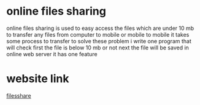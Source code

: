 # online files sharing
online files sharing is used to easy access the files which are under 10 mb to transfer any files from computer to mobile or mobile to mobile it takes some process to transfer 
to solve these problem i write one program that will check first the file is below 10 mb or not next the file will be saved in online web server it has one 
feature 

# website link
[filesshare](http://filesuploader.epizy.com/)


